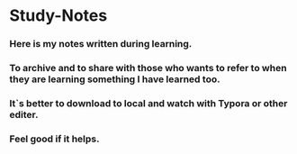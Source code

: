 # Study-Notes
### Here is my notes written during learning.
### To archive and to share with those who wants to refer to when they are learning something I have learned too.
### It`s better to download to local and watch with Typora or other editer.
### Feel good if it helps.
